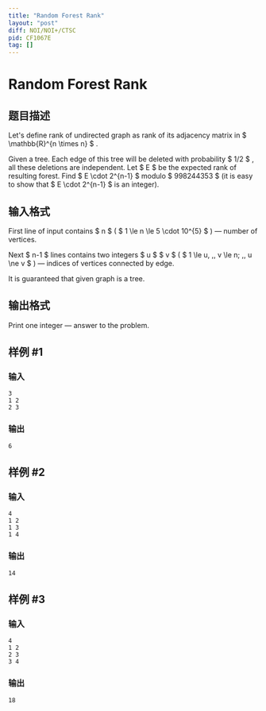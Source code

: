 ```yaml
---
title: "Random Forest Rank"
layout: "post"
diff: NOI/NOI+/CTSC
pid: CF1067E
tag: []
---
```


# Random Forest Rank

## 题目描述

Let's define rank of undirected graph as rank of its adjacency matrix in $ \mathbb{R}^{n \times n} $ .

Given a tree. Each edge of this tree will be deleted with probability $ 1/2 $ , all these deletions are independent. Let $ E $ be the expected rank of resulting forest. Find $ E \cdot 2^{n-1} $ modulo $ 998244353 $ (it is easy to show that $ E \cdot 2^{n-1} $ is an integer).

## 输入格式

First line of input contains $ n $ ( $ 1 \le n \le 5 \cdot 10^{5} $ ) — number of vertices.

Next $ n-1 $ lines contains two integers $ u $ $ v $ ( $ 1 \le u, \,\, v \le n; \,\, u \ne v $ ) — indices of vertices connected by edge.

It is guaranteed that given graph is a tree.

## 输出格式

Print one integer — answer to the problem.

## 样例 #1

### 输入

```
3
1 2
2 3

```

### 输出

```
6

```

## 样例 #2

### 输入

```
4
1 2
1 3
1 4

```

### 输出

```
14

```

## 样例 #3

### 输入

```
4
1 2
2 3
3 4

```

### 输出

```
18

```

